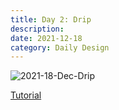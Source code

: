 ```yaml
---
title: Day 2: Drip
description:
date: 2021-12-18 
category: Daily Design
---
```


![2021-18-Dec-Drip](https://user-images.githubusercontent.com/3475947/146664601-c4efe98c-152f-4801-a59d-e0d56df247c6.png)

[Tutorial](https://www.youtube.com/watch?v=9KShu1sCkBc)
